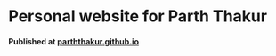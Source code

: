 # Personal website for Parth Thakur

#### Published at [parththakur.github.io](parththakur.github.io)